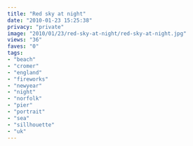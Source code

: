 ```yaml
---
title: "Red sky at night"
date: "2010-01-23 15:25:38"
privacy: "private"
image: "2010/01/23/red-sky-at-night/red-sky-at-night.jpg"
views: "36"
faves: "0"
tags:
- "beach"
- "cromer"
- "england"
- "fireworks"
- "newyear"
- "night"
- "norfolk"
- "pier"
- "portrait"
- "sea"
- "sillhouette"
- "uk"
---
```

<a href="http://www.phillprice.com/2010/01/23/red-sky-at-night" rel="nofollow"></a>
